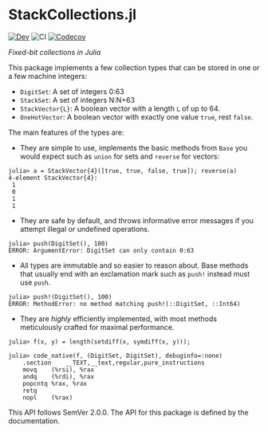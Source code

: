 # StackCollections.jl

[![Dev](https://img.shields.io/badge/docs-dev-blue.svg)](https://jakobnissen.github.io/StackCollections.jl/dev)
![CI](https://github.com/jakobnissen/StackCollections.jl/workflows/CI/badge.svg)
[![Codecov](https://codecov.io/gh/jakobnissen/StackCollections.jl/branch/master/graph/badge.svg)](https://codecov.io/gh/jakobnissen/StackCollections.jl)

_Fixed-bit collections in Julia_

This package implements a few collection types that can be stored in one or a few machine integers:

* `DigitSet`: A set of integers 0:63
* `StackSet`: A set of integers N:N+63
* `StackVector{L}`: A boolean vector with a length `L` of up to 64.
* `OneHotVector`: A boolean vector with exactly one value `true`, rest `false`.

The main features of the types are:
* They are simple to use, implements the basic methods from `Base` you would expect such as `union` for sets and `reverse` for vectors:
```
julia> a = StackVector{4}([true, true, false, true]); reverse(a)
4-element StackVector{4}:
 1
 0
 1
 1
 ```
* They are safe by default, and throws informative error messages if you attempt illegal or undefined operations.
```
julia> push(DigitSet(), 100)
ERROR: ArgumentError: DigitSet can only contain 0:63
```
* All types are immutable and so easier to reason about. Base methods that usually end with an exclamation mark such as `push!` instead must use `push`.
```
julia> push!(DigitSet(), 100)
ERROR: MethodError: no method matching push!(::DigitSet, ::Int64)
```
* They are _highly_ efficiently implemented, with most methods meticulously crafted for maximal performance.
```
julia> f(x, y) = length(setdiff(x, symdiff(x, y)));

julia> code_native(f, (DigitSet, DigitSet), debuginfo=:none)
    .section    __TEXT,__text,regular,pure_instructions
    movq    (%rsi), %rax
    andq    (%rdi), %rax
    popcntq %rax, %rax
    retq
    nopl    (%rax)
```

This API follows SemVer 2.0.0. The API for this package is defined by the documentation.

